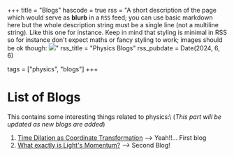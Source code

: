 +++
title = "Blogs"
hascode = true
rss = "A short description of the page which would serve as **blurb** in a `RSS` feed; you can use basic markdown here but the whole description string must be a single line (not a multiline string). Like this one for instance. Keep in mind that styling is minimal in RSS so for instance don't expect maths or fancy styling to work; images should be ok though: ![](https://upload.wikimedia.org/wikipedia/en/b/b0/Rick_and_Morty_characters.jpg)"
rss_title = "Physics Blogs"
rss_pubdate = Date(2024, 6, 6)

tags = ["physics", "blogs"]
+++

# List of Blogs

This contains some interesting things related to physics:\\
(*This part will be updated as new blogs are added*)
1. [Time Dilation as Coordinate Transformation](/Pages/Physics/blogs/TD_as_CT/) --> Yeah!!... First blog
2. [What exactly is Light's Momentum?](/Pages/Physics/blogs/Light_Momentum/) --> Second Blog!